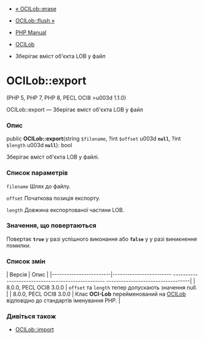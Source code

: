 - [« OCILob::erase](ocilob.erase.md)
- [OCILob::flush »](ocilob.flush.md)

- [PHP Manual](index.md)
- [OCILob](class.ocilob.md)
- Зберігає вміст об'єкта LOB у файл

# OCILob::export

(PHP 5, PHP 7, PHP 8, PECL OCI8 \>u003d 1.1.0)

OCILob::export — Зберігає вміст об'єкта LOB у файл

### Опис

public **OCILob::export**(string `$filename`, ?int `$offset` u003d
**`null`**, ?int `$length` u003d **`null`**): bool

Зберігає вміст об'єкта LOB у файлі.

### Список параметрів

`filename`
Шлях до файлу.

`offset`
Початкова позиція експорту.

`length`
Довжина експортованої частини LOB.

### Значення, що повертаються

Повертає **`true`** у разі успішного виконання або **`false`** у
у разі виникнення помилки.

### Список змін

| Версія | Опис |
|------------------------|------------------------ -------------------------------------------------- ----------------------------------|
| 8.0.0, PECL OCI8 3.0.0 | `offset` та `length` тепер допускають значення null. |
| 8.0.0, PECL OCI8 3.0.0 | Клас **OCI-Lob** перейменований на [OCILob](class.ocilob.md) відповідно до стандартів іменування PHP. |

### Дивіться також

- [OCILob::import](ocilob.import.md)
